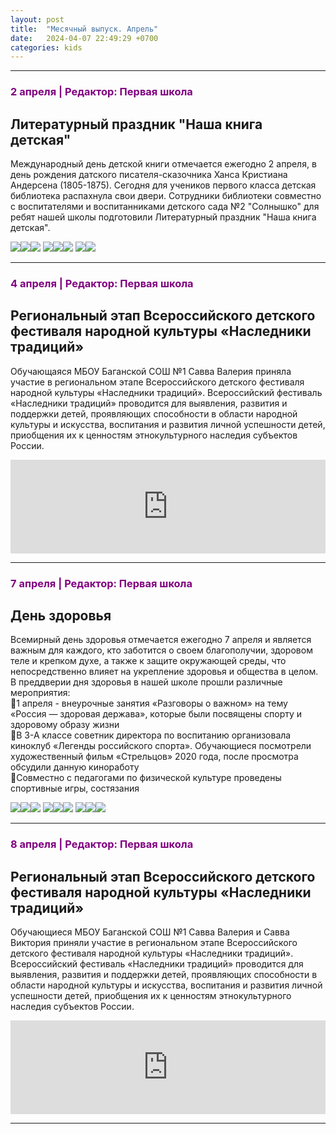 ```yaml
---
layout: post
title:  "Месячный выпуск. Апрель"
date:   2024-04-07 22:49:29 +0700
categories: kids
---
```

<hr>
<h3 class="da" style="color:purple">2 апреля | Редактор: Первая школа</h3><h2>Литературный праздник "Наша книга детская"</h2>
<p>Международный день детской книги отмечается ежегодно 2 апреля, в день рождения датского писателя-сказочника Ханса Кристиана Андерсена (1805-1875).
Сегодня для учеников первого класса детская библиотека распахнула свои двери. Сотрудники библиотеки совместно с воспитателями и воспитанниками детского сада №2 "Солнышко" для ребят нашей школы подготовили Литературный праздник "Наша книга детская".</p>
<div class="imgb">
<a href="/img/0424/1.jpg"><img src="/img/0424/1.jpg"></a><a href="/img/0424/2.jpg"><img src="/img/0424/2.jpg"></a><a href="/img/0424/3.jpg"><img src="/img/0424/3.jpg"></a>
<a href="/img/0424/4.jpg"><img src="/img/0424/4.jpg"></a><a href="/img/0424/5.jpg"><img src="/img/0424/5.jpg"></a><a href="/img/0424/6.jpg"><img src="/img/0424/6.jpg"></a>
<a href="/img/0424/7.jpg"><img src="/img/0424/7.jpg"></a><a href="/img/0424/8.jpg"><img src="/img/0424/8.jpg"></a>
</div>
<hr>
<h3 class="da" style="color:purple">4 апреля | Редактор: Первая школа</h3><h2>Региональный этап Всероссийского детского фестиваля народной культуры «Наследники традиций»</h2>
<p>Обучающаяся МБОУ Баганской СОШ №1 Савва Валерия приняла участие в региональном этапе Всероссийского детского фестиваля народной культуры «Наследники традиций».
Всероссийский фестиваль «Наследники традиций» проводится для выявления, развития и поддержки детей, проявляющих способности в области народной культуры и искусства, воспитания и развития личной успешности детей, приобщения их к ценностям этнокультурного наследия субъектов России.</p>
<iframe src="https://vk.com/video_ext.php?oid=-4991065&id=456239341&hash=03dfdee565cd1fdd" width="100%"  frameborder="0" allowfullscreen="1" allow="autoplay; encrypted-media; fullscreen; picture-in-picture"></iframe>
<hr>
<h3 class="da" style="color:purple">7 апреля | Редактор: Первая школа</h3><h2>День здоровья</h2>
<p>Всемирный день здоровья отмечается ежегодно 7 апреля и является важным для каждого, кто заботится о своем благополучии, здоровом теле и крепком духе, а также к защите окружающей среды, что непосредственно влияет на укрепление здоровья и общества в целом.
В преддверии дня здоровья в нашей школе прошли различные мероприятия:<br>
📌1 апреля - внеурочные занятия «Разговоры о важном» на тему «Россия — здоровая держава», которые были посвящены спорту и здоровому образу жизни<br>
📌В 3-А классе советник директора по воспитанию организовала киноклуб «Легенды российского спорта». Обучающиеся посмотрели художественный фильм «Стрельцов» 2020 года, после просмотра обсудили данную киноработу<br>
📌Совместно с педагогами по физической культуре проведены спортивные игры, состязания</p>
<div class="imgb">
<a href="/img/0424/9.jpg"><img src="/img/0424/9.jpg"></a><a href="/img/0424/13.jpg"><img src="/img/0424/13.jpg"></a><a href="/img/0424/11.jpg"><img src="/img/0424/11.jpg"></a>
<a href="/img/0424/12.jpg"><img src="/img/0424/12.jpg"></a><a href="/img/0424/10.jpg"><img src="/img/0424/10.jpg"></a><a href="/img/0424/14.jpg"><img src="/img/0424/14.jpg"></a>
<a href="/img/0424/15.jpg"><img src="/img/0424/15.jpg"></a><a href="/img/0424/16.jpg"><img src="/img/0424/16.jpg"></a><a href="/img/0424/17.jpg"><img src="/img/0424/17.jpg"></a>
</div>
<hr>
<h3 class="da" style="color:purple">8 апреля | Редактор: Первая школа</h3><h2>Региональный этап Всероссийского детского фестиваля народной культуры «Наследники традиций»</h2>
<p>Обучающиеся МБОУ Баганской СОШ №1 Савва Валерия и Савва Виктория приняли участие в региональном этапе Всероссийского детского фестиваля народной культуры «Наследники традиций».
Всероссийский фестиваль «Наследники традиций» проводится для выявления, развития и поддержки детей, проявляющих способности в области народной культуры и искусства, воспитания и развития личной успешности детей, приобщения их к ценностям этнокультурного наследия субъектов России. </p>
<iframe src="https://vk.com/video_ext.php?oid=-4991065&id=456239342&hash=520acbf993abff0d" width="100%" frameborder="0" allowfullscreen="1" allow="autoplay; encrypted-media; fullscreen; picture-in-picture"></iframe>
<hr>